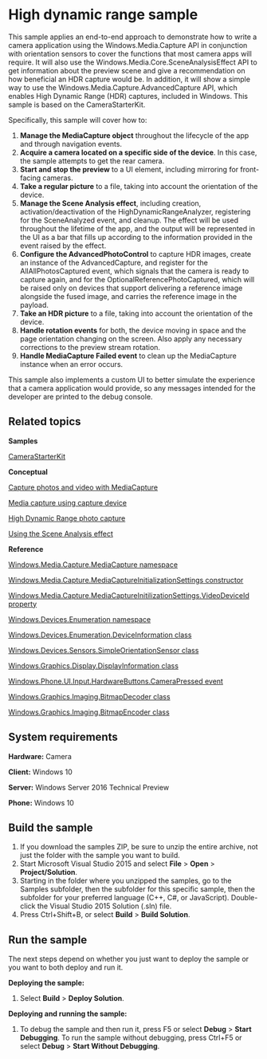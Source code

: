 <!---
  category: AudioVideoAndCamera 
  samplefwlink: http://go.microsoft.com/fwlink/p/?LinkId=620517
--->

# High dynamic range sample

This sample applies an end-to-end approach to demonstrate how to write a camera application using the Windows.Media.Capture API in conjunction with orientation sensors to cover the functions that most camera apps will require. It will also use the Windows.Media.Core.SceneAnalysisEffect API to get information about the preview scene and give a recommendation on how beneficial an HDR capture would be. In addition, it will show a simple way to use the Windows.Media.Capture.AdvancedCapture API, which enables High Dynamic Range (HDR) captures, included in Windows. This sample is based on the CameraStarterKit.

Specifically, this sample will cover how to:

1. **Manage the MediaCapture object** throughout the lifecycle of the app and through navigation events.
2. **Acquire a camera located on a specific side of the device**. In this case, the sample attempts to get the rear camera.
3. **Start and stop the preview** to a UI element, including mirroring for front-facing cameras.
4. **Take a regular picture** to a file, taking into account the orientation of the device.
5. **Manage the Scene Analysis effect**, including creation, activation/deactivation of the HighDynamicRangeAnalyzer, registering for the SceneAnalyzed event, and cleanup. The effect will be used throughout the lifetime of the app, and the output will be represented in the UI as a bar that fills up according to the information provided in the event raised by the effect.
6. **Configure the AdvancedPhotoControl** to capture HDR images, create an instance of the AdvancedCapture, and register for the AllAllPhotosCaptured event, which signals that the camera is ready to capture again, and for the OptionalReferencePhotoCaptured, which will be raised only on devices that support delivering a reference image alongside the fused image, and carries the reference image in the payload.
7. **Take an HDR picture** to a file, taking into account the orientation of the device.
8. **Handle rotation events** for both, the device moving in space and the page orientation changing on the screen. Also apply any necessary corrections to the preview stream rotation.
9. **Handle MediaCapture Failed event** to clean up the MediaCapture instance when an error occurs.

This sample also implements a custom UI to better simulate the experience that a camera application would provide, so any messages intended for the developer are printed to the debug console.

## Related topics

**Samples**

[CameraStarterKit](/Samples/CameraStarterKit)

**Conceptual**

[Capture photos and video with MediaCapture](https://msdn.microsoft.com/library/windows/apps/mt243896)

[Media capture using capture device](https://code.msdn.microsoft.com/windowsapps/Media-Capture-Sample-adf87622)

[High Dynamic Range photo capture](http://go.microsoft.com/fwlink/?LinkId=627230)

[Using the Scene Analysis effect](http://go.microsoft.com/fwlink/?LinkId=627231)

**Reference**

[Windows.Media.Capture.MediaCapture namespace](https://msdn.microsoft.com/en-us/library/windows/apps/windows.media.devices.aspx)

[Windows.Media.Capture.MediaCaptureInitializationSettings constructor](https://msdn.microsoft.com/en-us/library/windows/apps/windows.media.capture.mediacaptureinitializationsettings.mediacaptureinitializationsettings.aspx) 

[Windows.Media.Capture.MediaCaptureInitilizationSettings.VideoDeviceId property](https://msdn.microsoft.com/en-us/library/windows/apps/windows.media.capture.mediacaptureinitializationsettings.videodeviceid.aspx)

[Windows.Devices.Enumeration namespace](https://msdn.microsoft.com/en-us/library/windows/apps/windows.devices.enumeration.aspx)

[Windows.Devices.Enumeration.DeviceInformation class](https://msdn.microsoft.com/en-us/library/windows/apps/windows.devices.enumeration.deviceinformation)

[Windows.Devices.Sensors.SimpleOrientationSensor class](https://msdn.microsoft.com/en-us/library/windows/apps/windows.devices.sensors.simpleorientationsensor.aspx)

[Windows.Graphics.Display.DisplayInformation class](https://msdn.microsoft.com/en-us/library/windows/apps/windows.graphics.display.displayinformation.aspx)

[Windows.Phone.UI.Input.HardwareButtons.CameraPressed event](https://msdn.microsoft.com/en-us/library/windows/apps/windows.phone.ui.input.hardwarebuttons.camerapressed.aspx)

[Windows.Graphics.Imaging.BitmapDecoder class](https://msdn.microsoft.com/en-us/library/windows/apps/windows.graphics.imaging.bitmapdecoder.aspx)

[Windows.Graphics.Imaging.BitmapEncoder class](https://msdn.microsoft.com/en-us/library/windows/apps/windows.graphics.imaging.bitmapencoder.aspx)

## System requirements

**Hardware:** Camera

**Client:** Windows 10

**Server:** Windows Server 2016 Technical Preview

**Phone:** Windows 10

## Build the sample

1. If you download the samples ZIP, be sure to unzip the entire archive, not just the folder with the sample you want to build. 
2. Start Microsoft Visual Studio 2015 and select **File** \> **Open** \> **Project/Solution**.
3. Starting in the folder where you unzipped the samples, go to the Samples subfolder, then the subfolder for this specific sample, then the subfolder for your preferred language (C++, C#, or JavaScript). Double-click the Visual Studio 2015 Solution (.sln) file.
4. Press Ctrl+Shift+B, or select **Build** \> **Build Solution**.

## Run the sample

The next steps depend on whether you just want to deploy the sample or you want to both deploy and run it.

**Deploying the sample:**

1.  Select **Build** \> **Deploy Solution**.

**Deploying and running the sample:**

1.  To debug the sample and then run it, press F5 or select **Debug** \> **Start Debugging**. To run the sample without debugging, press Ctrl+F5 or select **Debug** \> **Start Without Debugging**.


